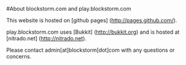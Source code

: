 #About blockstorm.com and play.blockstorm.com

This website is hosted on [github pages] (http://pages.github.com/).

play.blockstorm.com uses [Bukkit] (http://bukkit.org) and is hosted at [nitrado.net] (http://nitrado.net).

Please contact admin[at]blockstorm[dot]com with any questions or concerns.
